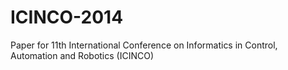 ICINCO-2014
===========

Paper for 11th International Conference on Informatics in Control, Automation and Robotics (ICINCO)

